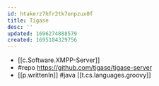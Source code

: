 ```yaml
---
id: htakerz7hfr2tk7onpzux0f
title: Tigase
desc: ''
updated: 1696274888579
created: 1695184329756
---
```


- [[c.Software.XMPP-Server]]
- #repo https://github.com/tigase/tigase-server
- [[p.writtenIn]] #java [[t.cs.languages.groovy]]